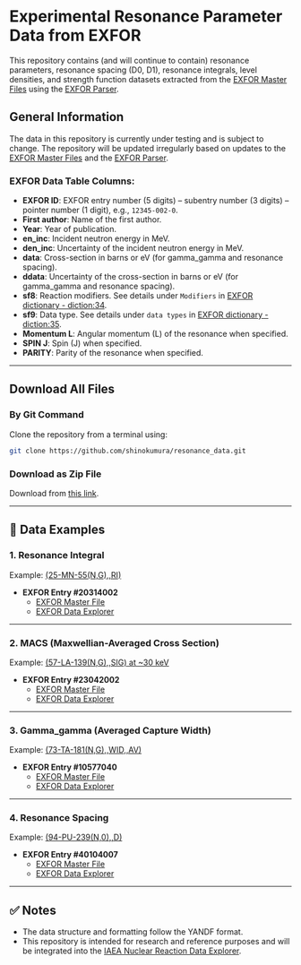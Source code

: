 # Experimental Resonance Parameter Data from EXFOR

This repository contains (and will continue to contain) resonance parameters, resonance spacing (D0, D1), resonance integrals, level densities, and strength function datasets extracted from the [EXFOR Master Files](https://github.com/IAEA-NDS/exfor_master) using the [EXFOR Parser](https://github.com/IAEA-NDS/exforparser).  

## General Information  
The data in this repository is currently under testing and is subject to change. The repository will be updated irregularly based on updates to the [EXFOR Master Files](https://github.com/IAEA-NDS/exfor_master) and the [EXFOR Parser](https://github.com/IAEA-NDS/exforparser).  

### **EXFOR Data Table Columns:**  
- **EXFOR ID**: EXFOR entry number (5 digits) – subentry number (3 digits) – pointer number (1 digit), e.g., `12345-002-0`.  
- **First author**: Name of the first author.  
- **Year**: Year of publication.  
- **en_inc**: Incident neutron energy in MeV.  
- **den_inc**: Uncertainty of the incident neutron energy in MeV.  
- **data**: Cross-section in barns or eV (for gamma_gamma and resonance spacing).  
- **ddata**: Uncertainty of the cross-section in barns or eV (for gamma_gamma and resonance spacing).  
- **sf8**: Reaction modifiers. See details under `Modifiers` in [EXFOR dictionary - diction:34](https://github.com/IAEA-NDS/exfor_dictionary/blob/accc6196f0b1c648c8bf39ef15156c6e7599a920/src/exfor_dictionary/latest.json#L20070C24-L20070C48).  
- **sf9**: Data type. See details under `data types` in [EXFOR dictionary - diction:35](https://github.com/IAEA-NDS/exfor_dictionary/blob/main/src/exfor_dictionary/latest.json#L20422).  
- **Momentum L**: Angular momentum (L) of the resonance when specified.  
- **SPIN J**: Spin (J) when specified.  
- **PARITY**: Parity of the resonance when specified.  

---

## Download All Files  
### **By Git Command**  
Clone the repository from a terminal using:  
```sh
git clone https://github.com/shinokumura/resonance_data.git
```

### **Download as Zip File**  
Download from [this link](https://github.com/shinokumura/resonance_data/archive/refs/heads/main.zip).  

---

## 📁 **Data Examples**  

### **1. Resonance Integral**  
Example: [(25-MN-55(N,G),,RI)](https://github.com/shinokumura/parameters_data/blob/main/resonance_integral/n-g/25-MN-55.txt)  

- **EXFOR Entry #20314002**  
   - [EXFOR Master File](https://github.com/IAEA-NDS/exfor_master/blob/main/exforall/203/20314.x4)  
   - [EXFOR Data Explorer](https://nds.iaea.org/dataexplorer/exfor/entry/20314-002-0)  

---

### **2. MACS (Maxwellian-Averaged Cross Section)**  
Example: [(57-LA-139(N,G),,SIG) at ~30 keV](https://github.com/shinokumura/parameters_data/blob/main/macs/n-g/57-LA-139.txt)  

- **EXFOR Entry #23042002**  
   - [EXFOR Master File](https://github.com/IAEA-NDS/exfor_master/blob/main/exforall/230/23042.x4)  
   - [EXFOR Data Explorer](https://nds.iaea.org/dataexplorer/exfor/entry/23042-002-0)  

---

### **3. Gamma_gamma (Averaged Capture Width)**  
Example: [(73-TA-181(N,G),,WID,,AV)](https://github.com/shinokumura/resonance_data/blob/main/gamma_gamma/n-g/73-TA-181.txt)  

- **EXFOR Entry #10577040**  
   - [EXFOR Master File](https://github.com/IAEA-NDS/exfor_master/blob/main/exforall/105/10577.x4)  
   - [EXFOR Data Explorer](https://nds.iaea.org/dataexplorer/exfor/entry/10577-040-3)  

---

### **4. Resonance Spacing**  
Example: [(94-PU-239(N,0),,D)](https://github.com/shinokumura/parameters_data/blob/main/resonance_spacing/n-0/94-PU-239.txt)  

- **EXFOR Entry #40104007**  
   - [EXFOR Master File](https://github.com/IAEA-NDS/exfor_master/blob/main/exforall/401/40104.x4)  
   - [EXFOR Data Explorer](https://nds.iaea.org/dataexplorer/exfor/entry/40104-007-0)  

---

## ✅ **Notes**  
- The data structure and formatting follow the YANDF format.  
- This repository is intended for research and reference purposes and will be integrated into the [IAEA Nuclear Reaction Data Explorer](https://nds.iaea.org/dataexplorer/).  
